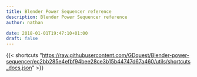 ```yaml
---
title: Blender Power Sequencer reference
description: Blender Power Sequencer reference
author: nathan

date: 2018-01-01T19:47:10+01:00
draft: false
---
```


{{< shortcuts "https://raw.githubusercontent.com/GDquest/Blender-power-sequencer/ec2bb285e4efbf94bee28ce3b15b44747d67a460/utils/shortcuts_docs.json" >}}
